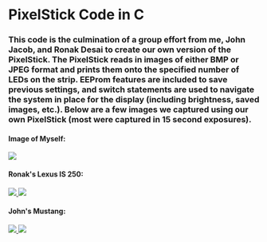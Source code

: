<body>

  <h1> 
    PixelStick Code in C
  </h1>

  <h3>
    This code is the culmination of a group effort from me, John Jacob, and Ronak Desai to create our own version of the PixelStick. The PixelStick reads in images     of either BMP or JPEG format and prints them onto the specified number of LEDs on the strip. EEProm features are included to save previous settings, and switch statements are     used to navigate the system in place for the display (including brightness, saved images, etc.). Below are a few images we captured using our own PixelStick (most were captured in 15 second exposures).
  </h3>
  
  <h4>Image of Myself:</h4>
  <a href="https://lh3.googleusercontent.com/T86cc2Ve57QYGWQn6duS1-o1E7Gf_EIS6PWuLrazVuxTvgAipIkAXMrJbsOWCcQ_OjtZg-5PQkgBDDlbxMaqBZ94hA_6jT9Alxa9cXBFok8XebwQY-02fk2LrrrxbRuFf2ZpMjQP_A=w2400?source=screenshot.guru"> <img src="https://lh3.googleusercontent.com/T86cc2Ve57QYGWQn6duS1-o1E7Gf_EIS6PWuLrazVuxTvgAipIkAXMrJbsOWCcQ_OjtZg-5PQkgBDDlbxMaqBZ94hA_6jT9Alxa9cXBFok8XebwQY-02fk2LrrrxbRuFf2ZpMjQP_A=w600-h315-p-k" /> </a>
  
  <h4>Ronak's Lexus IS 250:</h4>
  <a href="https://lh3.googleusercontent.com/jZp4aDYN4ljen4prKU8OF5eIyvmWwfxBCp6J_C0YlmZafcXiwvzMk4dCTP9KQfFRHfxbL2fFvLEVVpE9URCVaTU2cIkp0gfWXmY8JBWZr2Rw2gKYvxKP_4q0l12Qg9dQRaU3Ddzygg=w2400?source=screenshot.guru"> <img src="https://lh3.googleusercontent.com/jZp4aDYN4ljen4prKU8OF5eIyvmWwfxBCp6J_C0YlmZafcXiwvzMk4dCTP9KQfFRHfxbL2fFvLEVVpE9URCVaTU2cIkp0gfWXmY8JBWZr2Rw2gKYvxKP_4q0l12Qg9dQRaU3Ddzygg=w600-h315-p-k" /> </a>
  <a href="https://lh3.googleusercontent.com/K4PJ7wGy9mZf7bDsqElMkIpuT6bpE57fLpyJWWeLpUrmJaFpeuFNv6xTu6IL6cuHbUlwfh89HsB0upcuu0jl7hLUPwXLgv0GtL-HII3wOAmRuyO5BmauuFYjffGQAPbVkTVeZRwKFg=w2400?source=screenshot.guru"> <img src="https://lh3.googleusercontent.com/K4PJ7wGy9mZf7bDsqElMkIpuT6bpE57fLpyJWWeLpUrmJaFpeuFNv6xTu6IL6cuHbUlwfh89HsB0upcuu0jl7hLUPwXLgv0GtL-HII3wOAmRuyO5BmauuFYjffGQAPbVkTVeZRwKFg=w600-h315-p-k" /> </a>
  
  <h4>John's Mustang:</h4>
  <a href="https://lh3.googleusercontent.com/0CPVfq9h-UFL0sved8vmtkLSgtRsTYqsp24nTe5n4JmZD7TcCk8mwBCm-mgdDqnFbSy1nxSDWisHowtxED2rKA08oNfzwAJyJa_suKkL2UjGLulpcJYyjwOVQEfK_smdS69-71PBsQ=w2400?source=screenshot.guru"> <img src="https://lh3.googleusercontent.com/0CPVfq9h-UFL0sved8vmtkLSgtRsTYqsp24nTe5n4JmZD7TcCk8mwBCm-mgdDqnFbSy1nxSDWisHowtxED2rKA08oNfzwAJyJa_suKkL2UjGLulpcJYyjwOVQEfK_smdS69-71PBsQ=w600-h315-p-k" /> </a>
  <a href="https://lh3.googleusercontent.com/Oi_Gvg108EGS4U2Q8ZWmwzFiooDGewAa30H6o1CV1RO42c2LxRl2AIhE3W8LIiZASmkps57dgxtK8L3eKbLOAZLA3ofwWxR_UG9Rv8dW4j0V2cNNKmfob3LQ9mSTY4sYMQ2DYlpPnQ=w2400?source=screenshot.guru"> <img src="https://lh3.googleusercontent.com/Oi_Gvg108EGS4U2Q8ZWmwzFiooDGewAa30H6o1CV1RO42c2LxRl2AIhE3W8LIiZASmkps57dgxtK8L3eKbLOAZLA3ofwWxR_UG9Rv8dW4j0V2cNNKmfob3LQ9mSTY4sYMQ2DYlpPnQ=w600-h315-p-k" /> </a>
  

</body>

